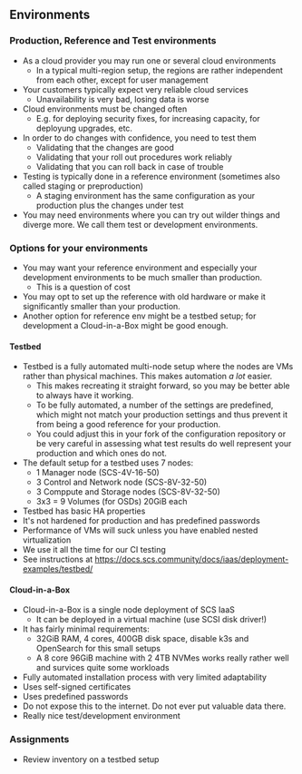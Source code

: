 ## Environments

### Production, Reference and Test environments
* As a cloud provider you may run one or several cloud environments
    - In a typical multi-region setup, the regions are rather independent from each other,
      except for user management
* Your customers typically expect very reliable cloud services
    - Unavailability is very bad, losing data is worse
* Cloud environments must be changed often
    - E.g. for deploying security fixes, for increasing capacity, for deployung upgrades, etc.
* In order to do changes with confidence, you need to test them
    - Validating that the changes are good
    - Validating that your roll out procedures work reliably
    - Validating that you can roll back in case of trouble
* Testing is typically done in a reference environment (sometimes also called staging or preproduction)
    - A staging environment has the same configuration as your production plus the changes under test
* You may need environments where you can try out wilder things and diverge more. We call them
    test or development environments.

### Options for your environments
* You may want your reference environment and especially your development environments to be
  much smaller than production.
    - This is a question of cost
* You may opt to set up the reference with old hardware or make it significantly smaller than
  your production.
* Another option for reference env might be a testbed setup; for development a Cloud-in-a-Box
  might be good enough.

#### Testbed
* Testbed is a fully automated multi-node setup where the nodes are VMs rather than physical
  machines. This makes automation *a lot* easier.
    - This makes recreating it straight forward, so you may be better able to always have it working.
    - To be fully automated, a number of the settings are predefined, which might not match
      your production settings and thus prevent it from being a good reference for your
      production.
    - You could adjust this in your fork of the configuration repository or be very careful
      in assessing what test results do well represent your production and which ones do not.
* The default setup for a testbed uses 7 nodes:
    - 1 Manager node (SCS-4V-16-50)
    * 3 Control and Network node (SCS-8V-32-50)
    * 3 Comppute and Storage nodes (SCS-8V-32-50)
    * 3x3 = 9 Volumes (for OSDs) 20GiB each
* Testbed has basic HA properties
* It's not hardened for production and has predefined passwords
* Performance of VMs will suck unless you have enabled nested virtualization
* We use it all the time for our CI testing
* See instructions at <https://docs.scs.community/docs/iaas/deployment-examples/testbed/>

#### Cloud-in-a-Box
* Cloud-in-a-Box is a single node deployment of SCS IaaS
    - It can be deployed in a virtual machine (use SCSI disk driver!)
* It has fairly minimal requirements:
    - 32GiB RAM, 4 cores, 400GB disk space, disable k3s and OpenSearch for this small setups
    - A 8 core 96GiB machine with 2 4TB NVMes works really rather well and survices quite some workloads
* Fully automated installation process with very limited adaptability
* Uses self-signed certificates
* Uses predefined passwords
* Do not expose this to the internet. Do not ever put valuable data there.
* Really nice test/development environment

### Assignments
* Review inventory on a testbed setup


